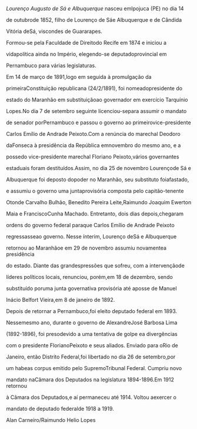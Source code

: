 

*Lourenço Augusto de Sá e Albuquerque* nasceu emIpojuca (PE) no dia 14

de outubrode 1852, filho de Lourenço de Sáe Albuquerque e de Cândida

Vitória deSá, viscondes de Guararapes.



Formou-se pela Faculdade de Direitodo Recife em 1874 e iniciou a

vidapolítica ainda no Império, elegendo-se deputadoprovincial em

Pernambuco para várias legislaturas.



Em 14 de março de 1891,logo em seguida à promulgação da

primeiraConstituição republicana (24/2/1891), foi nomeadopresidente do

estado do Maranhão em substituiçãoao governador em exercício Tarquínio

Lopes.No dia 7 de setembro seguinte licenciou-separa assumir o mandato

de senador porPernambuco e passou o governo ao primeirovice-presidente

Carlos Emílio de Andrade Peixoto.Com a renúncia do marechal Deodoro

daFonseca à presidência da República emnovembro do mesmo ano, e a

possedo vice-presidente marechal Floriano Peixoto,vários governantes

estaduais foram destituídos.Assim, no dia 25 de novembro Lourençode Sá e

Albuquerque foi deposto dopoder no Maranhão, seu substituto foiafastado,

e assumiu o governo uma juntaprovisória composta pelo capitão-tenente

Otonde Carvalho Bulhão, Benedito Pereira Leite,Raimundo Joaquim Ewerton

Maia e FranciscoCunha Machado. Entretanto, dois dias depois,chegaram

ordens do governo federal paraque Carlos Emílio de Andrade Peixoto

regressasseao governo. Nesse ínterim, Lourenço deSá e Albuquerque

retornou ao Maranhãoe em 29 de novembro assumiu novamentea presidência

do estado. Diante das grandespressões que sofreu, com a intervençãode

líderes políticos locais, renunciou, porém,em 18 de dezembro, sendo

substituído poruma junta governativa provisória até aposse de Manuel

Inácio Belfort Vieira,em 8 de janeiro de 1892.



Depois de retornar a Pernambuco,foi eleito deputado federal em 1893.

Nessemesmo ano, durante o governo de AlexandreJosé Barbosa Lima

(1892-1896), foi presodevido a uma tentativa de golpe ea divergências

com o presidente FlorianoPeixoto e seus aliados. Enviado para oRio de

Janeiro, então Distrito Federal,foi libertado no dia 26 de setembro,por

um habeas corpus emitido pelo SupremoTribunal Federal. Cumpriu novo

mandato naCâmara dos Deputados na legislatura 1894-1896.Em 1912 retornou

à Câmara dos Deputados,e aí permaneceu até 1914. Voltou aexercer o

mandato de deputado federalde 1918 a 1919.



Alan Carneiro/Raimundo Helio Lopes



